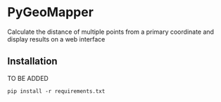 # PyGeoMapper
Calculate the distance of multiple points from a primary coordinate and display results on a web interface
## Installation
TO BE ADDED
```
pip install -r requirements.txt
```